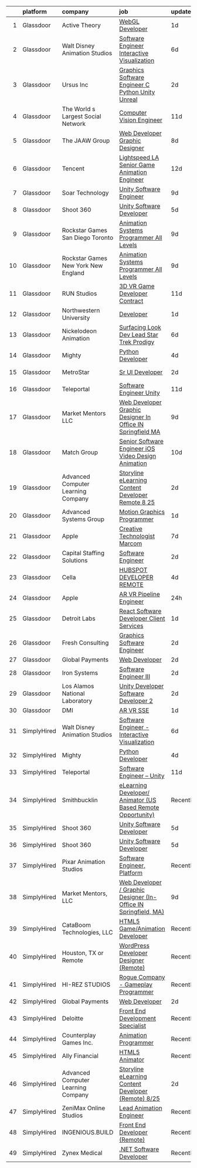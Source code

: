 

|    | platform    | company                               | job                                                                                                                                                                                                                                                                                                                                                                                                                                                                                                                                                                                                                                                                                                                                                                                                                                                                                                                                                                                                                                                                                                                                                                                                                                                                                                                                                                                                                           | update_time   | location               |
|---:|:------------|:--------------------------------------|:------------------------------------------------------------------------------------------------------------------------------------------------------------------------------------------------------------------------------------------------------------------------------------------------------------------------------------------------------------------------------------------------------------------------------------------------------------------------------------------------------------------------------------------------------------------------------------------------------------------------------------------------------------------------------------------------------------------------------------------------------------------------------------------------------------------------------------------------------------------------------------------------------------------------------------------------------------------------------------------------------------------------------------------------------------------------------------------------------------------------------------------------------------------------------------------------------------------------------------------------------------------------------------------------------------------------------------------------------------------------------------------------------------------------------|:--------------|:-----------------------|
|  1 | Glassdoor   | Active Theory                         | [WebGL Developer](https://www.glassdoor.com/partner/jobListing.htm?pos=120&ao=1136043&s=58&guid=00000182e337aa24a41c5b6276f1ef11&src=GD_JOB_AD&t=SR&vt=w&ea=1&cs=1_3b74ede7&cb=1661669452597&jobListingId=1008097750595&jrtk=3-0-1gbhjfaiag4eg801-1gbhjfaiqimbv800-d23fd628edf16cc9-)                                                                                                                                                                                                                                                                                                                                                                                                                                                                                                                                                                                                                                                                                                                                                                                                                                                                                                                                                                                                                                                                                                                                         | 1d            | Los Angeles, CA        |
|  2 | Glassdoor   | Walt Disney Animation Studios         | [Software Engineer   Interactive Visualization](https://www.glassdoor.com/partner/jobListing.htm?pos=104&ao=1110586&s=58&guid=00000182e337aa24a41c5b6276f1ef11&src=GD_JOB_AD&t=SR&vt=w&cs=1_224ba7f2&cb=1661669452596&jobListingId=1008084142378&cpc=1CBFC3E34E2A31FF&jrtk=3-0-1gbhjfaiag4eg801-1gbhjfaiqimbv800-7924f640731df901--6NYlbfkN0DAFTyt7pbDCC2JPO79CSdi1dIb81yjczP5qsKcZIxgiYm3-7g-689UM0rgypL64cqe_oj2KYsq9_pydfTa8Yt7RVwtWLbpmDBQU_l8tmpB5WmMU66NNvonKVJFK7oncfv9yUxXLP7ioOisKwIcGCXpyvzMfQ8mq737s0qmkDLeYWIYOut948VfstV-S3jiqAmtQi68Rtit9OpbsN9xYboXKg-mRwYb1l2Xb1zvfzmMjSCAGV3ZwOar7sGV99xlMoZQQMYTAq1ufYdIGKRfK0qGicdomLR4Yf-WVqzsqTt-cFPMY4zi0v4gR1ObLljD9A6tlvCsYTv0hLEF27YxXfYQE07YiZkx5CItzCDrhYtgcZ3MfJZ3VBfgx2IdpV6Uz17JRRxc8zQ_Jh5D3YLEd_HGR3hTsUa0Hebwvjxqx_56pilnG7nrUV42)                                                                                                                                                                                                                                                                                                                                                                                                                                                                                                                                                                                                                           | 6d            | Burbank, CA            |
|  3 | Glassdoor   | Ursus  Inc                            | [Graphics Software Engineer   C   Python Unity Unreal](https://www.glassdoor.com/partner/jobListing.htm?pos=105&ao=1110586&s=58&guid=00000182e337aa24a41c5b6276f1ef11&src=GD_JOB_AD&t=SR&vt=w&ea=1&cs=1_21b682be&cb=1661669452596&jobListingId=1008094033133&cpc=32EE424DE2B657EB&jrtk=3-0-1gbhjfaiag4eg801-1gbhjfaiqimbv800-a503bf67493adf7c--6NYlbfkN0CT8vBT9H5mqECx2dfLV_FONLPDKpIRssxVwtj05Tmm4rA5I0VNOPdM1oYsK66ov5ozRYF8l6lSbj2w8mnkxNtzPvq4xrxWyHAas6Dg1kdrUOgJv2YyZkHQbFM2OivhpugmqZ5om6MWAcpLRyZ6gIQlFMLi08SCGusRRvhDyvVeMX8DUUTJXmTx6nw7SsSZdq8Nt-8KK_5o4vH15EibFmTTp8ytDggw_ewlPkDrXh-xoNpk42rGPX8WrmLj9WET0I6dPhj6yNieG23cgjyuYrAZTWgA_m_BaYOpu9d7djE9YsxGZkkraPINNrJ6scFPNkbMRvgGsS-qsSSUFneYLkAQ5qWjDjR8zvg9r-eSTAiaxH5KmWtjRTFXrkE8Tn1BqkIRrEyaz29yWwzEmQPYB09daJUZZ61od8kUYjjiOiD1Ws78nArJeRWIWITuf2oHI5q0TH_sDWg5uzmCHNfg8BkolmWD5n9dqjdCKJqOh6CHMHXlYuNt1NOpCKk512IojZEh1QtXTfipaB76-2W1Coy_sLV6bdWTvK2mW2g10HePOC4GTvsLiLSpJV3nvgGtw1JE4KbjynvUlif9_m9FvpKO6Plu-8V4hxIwT6ReIIWzC3on2VgX7RGSTQdDATVU8H--V2-v8PiSazFIprZFI13GaIg9RU6qh7HCdbtf-P1tIh9_CDVWwCzDulJoRHdShibgGVY4LgKxSbsWvAJuXBE3JkdpE5Mgm3y_9uzwjUjgwCpkq50wZCJfIFmg-GjG2qUqu7CF5IndKnMV7gvUMnoXpIz4FI0VP_ngQAMK5kQyq-_99-UUsA54etYr2AfY2eTS71d-eo7SPNl4GaHPgklduQCDJTvcjT1b06Gf3fznsao_DxVRXbw0LMCddEj_z7_oz31TjU_Jx3_-n3tfCpTyYkq8CBJmYjRBeZgExnMtn3MS7XKNd0zZNBxBq7TzkTsaFxR5771rSxHEVQPu9EUjMc_Euds4rs90V7ErsFwHxljbTQJfbodo8F9fS54hjuk%3D) | 2d            | Redmond, WA            |
|  4 | Glassdoor   | The World s Largest Social Network    | [Computer Vision Engineer](https://www.glassdoor.com/partner/jobListing.htm?pos=106&ao=1110586&s=58&guid=00000182e337aa24a41c5b6276f1ef11&src=GD_JOB_AD&t=SR&vt=w&ea=1&cs=1_9173634a&cb=1661669452596&jobListingId=1008075260622&cpc=47CFDC01B3F81FAC&jrtk=3-0-1gbhjfaiag4eg801-1gbhjfaiqimbv800-35c8dcc64f80e154--6NYlbfkN0DSgjPPcnEdvoK3uuxfISLALE6pB1FR7YSHOr_tSg5_QGIhoz_2VqUepdcKLBLI_zT-ByUZ7jUfNzxKmhUpoUNX_46a0P5eSJtFIKqmBxE2EUZWXuXIw_QgpOkukgLUflKYrCxeIMOLksSSMqbnyASmenJYhoRn4pFp-hnkcwA5_yroqHfnV4cYyZYhIfVAnWYRO478kpwnIfcDvWPvJ6pzEGlPTVAlkZrDI22HMmZW-YRfpFRVK69LIYPAUVw8zWac02W2P9iUqk4bwE_4GxGif5txwNOTawsxI8bFH4mbubMwkXx1YCNbgxHC3XcTEcDx4lmGzsazUy7t51wTYZjhUb5KJyrcteRH_jT1NBSeYUY9E0YOMkWQAfu_QTI-Dax-SipgHhe8g5YoSp_Js9bRz1pPZpAoJa8Ed4OlfGXGDUnaeUolvII9mXWmppK7OWyMRUU4S0mr7kFbDHTktPq-0sfLq-HWjuNn2c2etGKOV82d2EJR480qcFxUe64lVIKesita8DcaHy82Bujmto8mG7qoNpfEX1fMGWTZG3gx5lcj_0pm_u3G-pUfL2rKs3T8SZcUXb9wzbvayOz2NxH1)                                                                                                                                                                                                                                                                                                                                                                                                                                                                           | 11d           | San Diego, CA          |
|  5 | Glassdoor   | The JAAW Group                        | [Web Developer Graphic Designer](https://www.glassdoor.com/partner/jobListing.htm?pos=115&ao=1136043&s=58&guid=00000182e337aa24a41c5b6276f1ef11&src=GD_JOB_AD&t=SR&vt=w&ea=1&cs=1_45acf340&cb=1661669452597&jobListingId=1008080633516&jrtk=3-0-1gbhjfaiag4eg801-1gbhjfaiqimbv800-5abbcc4b1884925f-)                                                                                                                                                                                                                                                                                                                                                                                                                                                                                                                                                                                                                                                                                                                                                                                                                                                                                                                                                                                                                                                                                                                          | 8d            | Cottonwood Heights, UT |
|  6 | Glassdoor   | Tencent                               | [Lightspeed LA   Senior Game Animation Engineer](https://www.glassdoor.com/partner/jobListing.htm?pos=123&ao=1136043&s=58&guid=00000182e337aa24a41c5b6276f1ef11&src=GD_JOB_AD&t=SR&vt=w&cs=1_c61b0eee&cb=1661669452598&jobListingId=1008072445587&jrtk=3-0-1gbhjfaiag4eg801-1gbhjfaiqimbv800-68f2402b1d8376c0-)                                                                                                                                                                                                                                                                                                                                                                                                                                                                                                                                                                                                                                                                                                                                                                                                                                                                                                                                                                                                                                                                                                               | 12d           | Irvine, CA             |
|  7 | Glassdoor   | Soar Technology                       | [Unity Software Engineer](https://www.glassdoor.com/partner/jobListing.htm?pos=127&ao=1136043&s=58&guid=00000182e337aa24a41c5b6276f1ef11&src=GD_JOB_AD&t=SR&vt=w&ea=1&cs=1_97743a24&cb=1661669452598&jobListingId=1008078422304&jrtk=3-0-1gbhjfaiag4eg801-1gbhjfaiqimbv800-f0cf33134b4aa830-)                                                                                                                                                                                                                                                                                                                                                                                                                                                                                                                                                                                                                                                                                                                                                                                                                                                                                                                                                                                                                                                                                                                                 | 9d            | Orlando, FL            |
|  8 | Glassdoor   | Shoot 360                             | [Unity Software Developer](https://www.glassdoor.com/partner/jobListing.htm?pos=102&ao=1110586&s=58&guid=00000182e337aa24a41c5b6276f1ef11&src=GD_JOB_AD&t=SR&vt=w&ea=1&cs=1_a1ed7e49&cb=1661669452596&jobListingId=1008087203584&cpc=C17E88BEEFAF6676&jrtk=3-0-1gbhjfaiag4eg801-1gbhjfaiqimbv800-8dd0b1a67149a496--6NYlbfkN0DfopDBJjdZYsHaazvtHih9EkP_5L3b-O-YxZrMZy_RRXHVtoPf0vktF4oNZRwX11ChLmqooPeQulvAiVAtFyylj8b6ARcbJZaTISipflqpxGg1LcAq6m-5fYSL7Av37XfUU7wFkkBkYfYpMuUS6z0JTvtOC9Tf4ivmaFVVmcVi0ucMfgOzBMfyvavdPYg_-et3qTe2osBCjEGNhdEuxCF3XuGsdmbpP6lN1vXiTUXDisfzUOaT4q58JasD2I24lljBSVfBNmwcwV2Q766pTAHFHPRKwFXd4uM-fUO-bg9fpiypTYHKTd4bINb9aQD2ofwzB258oRL9IdaSdFpU-kjo-1N91yPdGdNjdmKONLqyOKGyqv9bfQ-P4tjOqaubmnjfqT_mqqY8sA_8lplkn-StsdHtYE2zxXoEYyUMn_Oq_U0GOQiXzfevMDaG5A0DrN5PPpSAF1NdpyKI23MaM-ZrD3EnT_a4dKgRJeu3jxfZpuF0zNJ-cuuwCxCudcKrq7CtyQOZmVzJ5w%3D%3D)                                                                                                                                                                                                                                                                                                                                                                                                                                                                                                                                               | 5d            | Vancouver, WA          |
|  9 | Glassdoor   | Rockstar Games San Diego   Toronto    | [Animation Systems Programmer  All Levels ](https://www.glassdoor.com/partner/jobListing.htm?pos=124&ao=1136043&s=58&guid=00000182e337aa24a41c5b6276f1ef11&src=GD_JOB_AD&t=SR&vt=w&cs=1_05866f57&cb=1661669452598&jobListingId=1008080153314&jrtk=3-0-1gbhjfaiag4eg801-1gbhjfaiqimbv800-ae29f56d685559e8-)                                                                                                                                                                                                                                                                                                                                                                                                                                                                                                                                                                                                                                                                                                                                                                                                                                                                                                                                                                                                                                                                                                                    | 9d            | Carlsbad, CA           |
| 10 | Glassdoor   | Rockstar Games New York   New England | [Animation Systems Programmer  All Levels ](https://www.glassdoor.com/partner/jobListing.htm?pos=128&ao=1136043&s=58&guid=00000182e337aa24a41c5b6276f1ef11&src=GD_JOB_AD&t=SR&vt=w&cs=1_150e14fc&cb=1661669452598&jobListingId=1008079538373&jrtk=3-0-1gbhjfaiag4eg801-1gbhjfaiqimbv800-da818aa6d1714b90-)                                                                                                                                                                                                                                                                                                                                                                                                                                                                                                                                                                                                                                                                                                                                                                                                                                                                                                                                                                                                                                                                                                                    | 9d            | Manhattan              |
| 11 | Glassdoor   | RUN Studios                           | [3D VR Game Developer  Contract ](https://www.glassdoor.com/partner/jobListing.htm?pos=114&ao=1136043&s=58&guid=00000182e337aa24a41c5b6276f1ef11&src=GD_JOB_AD&t=SR&vt=w&cs=1_abedb6ac&cb=1661669452597&jobListingId=1008074804256&jrtk=3-0-1gbhjfaiag4eg801-1gbhjfaiqimbv800-3d3fd155054c5c9c-)                                                                                                                                                                                                                                                                                                                                                                                                                                                                                                                                                                                                                                                                                                                                                                                                                                                                                                                                                                                                                                                                                                                              | 11d           | Los Angeles, CA        |
| 12 | Glassdoor   | Northwestern University               | [Developer](https://www.glassdoor.com/partner/jobListing.htm?pos=117&ao=1136043&s=58&guid=00000182e337aa24a41c5b6276f1ef11&src=GD_JOB_AD&t=SR&vt=w&cs=1_b8aee629&cb=1661669452597&jobListingId=1008097228196&jrtk=3-0-1gbhjfaiag4eg801-1gbhjfaiqimbv800-13df63f3d4114959-)                                                                                                                                                                                                                                                                                                                                                                                                                                                                                                                                                                                                                                                                                                                                                                                                                                                                                                                                                                                                                                                                                                                                                    | 1d            | Evanston, IL           |
| 13 | Glassdoor   | Nickelodeon Animation                 | [Surfacing Look Dev Lead  Star Trek  Prodigy ](https://www.glassdoor.com/partner/jobListing.htm?pos=125&ao=1136043&s=58&guid=00000182e337aa24a41c5b6276f1ef11&src=GD_JOB_AD&t=SR&vt=w&cs=1_41ea5a28&cb=1661669452598&jobListingId=1008083669172&jrtk=3-0-1gbhjfaiag4eg801-1gbhjfaiqimbv800-c6a477cf8693ed77-)                                                                                                                                                                                                                                                                                                                                                                                                                                                                                                                                                                                                                                                                                                                                                                                                                                                                                                                                                                                                                                                                                                                 | 6d            | Burbank, CA            |
| 14 | Glassdoor   | Mighty                                | [Python Developer](https://www.glassdoor.com/partner/jobListing.htm?pos=108&ao=1136043&s=58&guid=00000182e337aa24a41c5b6276f1ef11&src=GD_JOB_AD&t=SR&vt=w&ea=1&cs=1_b1cb7c57&cb=1661669452596&jobListingId=1008088932767&jrtk=3-0-1gbhjfaiag4eg801-1gbhjfaiqimbv800-2137e7cb7a3f5085-)                                                                                                                                                                                                                                                                                                                                                                                                                                                                                                                                                                                                                                                                                                                                                                                                                                                                                                                                                                                                                                                                                                                                        | 4d            | Remote                 |
| 15 | Glassdoor   | MetroStar                             | [Sr  UI Developer](https://www.glassdoor.com/partner/jobListing.htm?pos=116&ao=1136043&s=58&guid=00000182e337aa24a41c5b6276f1ef11&src=GD_JOB_AD&t=SR&vt=w&ea=1&cs=1_e9deb29c&cb=1661669452597&jobListingId=1008094654398&jrtk=3-0-1gbhjfaiag4eg801-1gbhjfaiqimbv800-f88312acbcc86634-)                                                                                                                                                                                                                                                                                                                                                                                                                                                                                                                                                                                                                                                                                                                                                                                                                                                                                                                                                                                                                                                                                                                                        | 2d            | Suitland, MD           |
| 16 | Glassdoor   | Teleportal                            | [Software Engineer   Unity](https://www.glassdoor.com/partner/jobListing.htm?pos=103&ao=1110586&s=58&guid=00000182e337aa24a41c5b6276f1ef11&src=GD_JOB_AD&t=SR&vt=w&ea=1&cs=1_5849e55c&cb=1661669452596&jobListingId=1008075046577&cpc=9FFE37255B2C047E&jrtk=3-0-1gbhjfaiag4eg801-1gbhjfaiqimbv800-a2586b8f60e5c255--6NYlbfkN0AntC0C-TCVph3zu4OMPCfnQ-MMa4QglcNogR1ub3Tc_pVtaDijIQNGqjZUjoXo2yKwu64KD8-YtFIR2I8kkqCbL07rpeOqxyEMXIKB1ZwOfsl0Q6IfIhQNenE7zHvKHruNGpl76kDxluITjcBqrRgn64vIx2FQD8vXwu5Xm23Gx3RzCIfCAb9mVGdhDJfdG4El-4pfCB_I6EpMmGOz5zEufWKDANEn4uLuhpkj_7PlhUAw2cVumGwKEKrrjRYek61T_AAF_goQNOZ6IRP9VyTT_DQWpRupbnCcbrtSwqq4b9ue84yCBEjiNKQbgEnMYR47eNKEl-KBBPFDhjBbGJUwBEX4p_MNnUpbu-4yR7TkvBCxBiF1AQDWz1GJ57zzR40FllkO93YICzKQbXlXYZP4bz-PtPFpjdvXl-03gamY4OP8AUrhdiaIzSF5NA2Cjf5g4gnFZ72ej8ZGxM37LWSiDCDiYeY4Uvk07b2RIBlZZCGVNpACq0fsJeqX2XwpRvTkRtHBLd2WbQ%3D%3D)                                                                                                                                                                                                                                                                                                                                                                                                                                                                                                                                              | 11d           | Culver City, CA        |
| 17 | Glassdoor   | Market Mentors  LLC                   | [Web Developer   Graphic Designer  In Office IN Springfield  MA ](https://www.glassdoor.com/partner/jobListing.htm?pos=101&ao=1110586&s=58&guid=00000182e337aa24a41c5b6276f1ef11&src=GD_JOB_AD&t=SR&vt=w&ea=1&cs=1_a5b9dc18&cb=1661669452596&jobListingId=1008078799450&cpc=91A66587F56D6347&jrtk=3-0-1gbhjfaiag4eg801-1gbhjfaiqimbv800-d4ecf45bb5ddde8b--6NYlbfkN0DrgQq5ECBajiuqohNCSf6c7_2Cek-sBUhiO2bmmkiCIRqTyLZK6QXQ1uHwMmUKjUK87ZodXnzLkf5KCDfpFPcEmSRrKfee4TvOCzUsJ8ckRBxfhXQJvr6PIo_dx3c-Mk_13mSeFCYye08Ysi8NpIPKzGkraKw-aSeaGJZFnwKPqxQBbBm4aMTNLPLIVc_-X049LmYwhUJ_rr_r8js0f1NkG2NyQL8kpmagNIW2GSpGliuitVuvijQQiJjnMB1tKpTOcNEA-NtKIdYL1oEjANjuNibQ-QOvdqMA9UyPM4YqLXgQUWsVa2chF7PrApicWd5JA5ZidXz4WbTcwJ3LzOTbNyzoCI_WGuz4_rQ8ZRdlSIMpZEsSvExIMNQUGO-spWu1bOD2mVvbpAKv8owh5B_eGiS3NAi8ZSkil5CQ13xVqkWUsqb2PYHkU3bnOZhhGh4ncPyrQ2nIP-poSb_OUQCWjwV-PT_LZ3yhjQfllMNx85HqVrrNvs3dPEmddnmpNGs2SHZisil7_B_jqX4fekF6C9gv-S7gNgfW1pAyNK8lrX59bgaYo7QS)                                                                                                                                                                                                                                                                                                                                                                                                                                                                    | 9d            | Hartford, CT           |
| 18 | Glassdoor   | Match Group                           | [Senior Software Engineer  iOS  Video  Design  Animation ](https://www.glassdoor.com/partner/jobListing.htm?pos=122&ao=1136043&s=58&guid=00000182e337aa24a41c5b6276f1ef11&src=GD_JOB_AD&t=SR&vt=w&ea=1&cs=1_770339af&cb=1661669452598&jobListingId=1008077768991&jrtk=3-0-1gbhjfaiag4eg801-1gbhjfaiqimbv800-9e718f393445d26e-)                                                                                                                                                                                                                                                                                                                                                                                                                                                                                                                                                                                                                                                                                                                                                                                                                                                                                                                                                                                                                                                                                                | 10d           | Dallas, TX             |
| 19 | Glassdoor   | Advanced Computer Learning Company    | [Storyline eLearning Content Developer  Remote  8 25](https://www.glassdoor.com/partner/jobListing.htm?pos=110&ao=1136043&s=58&guid=00000182e337aa24a41c5b6276f1ef11&src=GD_JOB_AD&t=SR&vt=w&ea=1&cs=1_c6676135&cb=1661669452596&jobListingId=1008094030293&jrtk=3-0-1gbhjfaiag4eg801-1gbhjfaiqimbv800-0e24e286665ac94e-)                                                                                                                                                                                                                                                                                                                                                                                                                                                                                                                                                                                                                                                                                                                                                                                                                                                                                                                                                                                                                                                                                                     | 2d            | Remote                 |
| 20 | Glassdoor   | Advanced Systems Group                | [Motion Graphics Programmer](https://www.glassdoor.com/partner/jobListing.htm?pos=113&ao=1136043&s=58&guid=00000182e337aa24a41c5b6276f1ef11&src=GD_JOB_AD&t=SR&vt=w&ea=1&cs=1_664f0be5&cb=1661669452597&jobListingId=1008097659251&jrtk=3-0-1gbhjfaiag4eg801-1gbhjfaiqimbv800-a47c50309c874ad2-)                                                                                                                                                                                                                                                                                                                                                                                                                                                                                                                                                                                                                                                                                                                                                                                                                                                                                                                                                                                                                                                                                                                              | 1d            | Remote                 |
| 21 | Glassdoor   | Apple                                 | [Creative Technologist  Marcom](https://www.glassdoor.com/partner/jobListing.htm?pos=119&ao=1136043&s=58&guid=00000182e337aa24a41c5b6276f1ef11&src=GD_JOB_AD&t=SR&vt=w&cs=1_e042b3e4&cb=1661669452597&jobListingId=1008083007694&jrtk=3-0-1gbhjfaiag4eg801-1gbhjfaiqimbv800-dbc3a7b0a0f122f1-)                                                                                                                                                                                                                                                                                                                                                                                                                                                                                                                                                                                                                                                                                                                                                                                                                                                                                                                                                                                                                                                                                                                                | 7d            | Cupertino, CA          |
| 22 | Glassdoor   | Capital Staffing Solutions            | [Software Engineer](https://www.glassdoor.com/partner/jobListing.htm?pos=107&ao=1110586&s=58&guid=00000182e337aa24a41c5b6276f1ef11&src=GD_JOB_AD&t=SR&vt=w&ea=1&cs=1_57f0cc82&cb=1661669452597&jobListingId=1008094354241&cpc=3BA4CE39D5B5DEF5&jrtk=3-0-1gbhjfaiag4eg801-1gbhjfaiqimbv800-b1a06f68a9aeadaa--6NYlbfkN0AHXq2vAVwR3IH7wgnTMdWCa3HguypIXx0DFudX-u0zu6XSU0N9gDGCMsnO9yvyAfPWWJG60p2HOb-gEsEV1cskupzygqXwfDluckMLpyfvTXr32lO_vaN9nF23R9H51qbYbXbjgQ2Vbj5qxMfvfc_uDit-Ab0kd5-Z1HvWg2bd72DFEdoxm-rPzB7bCCwkJtKk35h6oh9UJjhxjqBOIoPZpE8mysG4fD6yqlyMDyxEBpLG7CQ4fpSVxNUlM8p0x163uxCBUIRZt4JgDVk71Fs3BdBudiIHbosLBp92l_17QWa72QOhXNWJVmSVwB1NGu-gUku8LcluF9ly-Ox63fDJ9AcexBP-JLcVNgR2P4Me3SqpxiRMR8SRcHGN4drqNx67ewYdKWAgrW1RnCOpuUqCaezW4ai_lAx7AAkl4OEMDsxnAg00xkJ-OKnO6b9bxTcvo1LXue_r5FDjHI_PTg8fkksPJz-eCKITdBS0dsEJBBxjqhQ8yDdDUJhvd_ghQIvHNeQDjvTw9Q%3D%3D)                                                                                                                                                                                                                                                                                                                                                                                                                                                                                                                                                      | 2d            | Redmond, WA            |
| 23 | Glassdoor   | Cella                                 | [HUBSPOT DEVELOPER  REMOTE ](https://www.glassdoor.com/partner/jobListing.htm?pos=109&ao=1136043&s=58&guid=00000182e337aa24a41c5b6276f1ef11&src=GD_JOB_AD&t=SR&vt=w&cs=1_744c6add&cb=1661669452596&jobListingId=1008089083132&jrtk=3-0-1gbhjfaiag4eg801-1gbhjfaiqimbv800-73c6d256be3d48f8-)                                                                                                                                                                                                                                                                                                                                                                                                                                                                                                                                                                                                                                                                                                                                                                                                                                                                                                                                                                                                                                                                                                                                   | 4d            | Milton, GA             |
| 24 | Glassdoor   | Apple                                 | [AR VR Pipeline Engineer](https://www.glassdoor.com/partner/jobListing.htm?pos=112&ao=1136043&s=58&guid=00000182e337aa24a41c5b6276f1ef11&src=GD_JOB_AD&t=SR&vt=w&cs=1_8a1c903b&cb=1661669452597&jobListingId=1008098723061&jrtk=3-0-1gbhjfaiag4eg801-1gbhjfaiqimbv800-16a86cbf7feceede-)                                                                                                                                                                                                                                                                                                                                                                                                                                                                                                                                                                                                                                                                                                                                                                                                                                                                                                                                                                                                                                                                                                                                      | 24h           | Seattle, WA            |
| 25 | Glassdoor   | Detroit Labs                          | [React Software Developer   Client Services](https://www.glassdoor.com/partner/jobListing.htm?pos=129&ao=1136043&s=58&guid=00000182e337aa24a41c5b6276f1ef11&src=GD_JOB_AD&t=SR&vt=w&cs=1_8a31d78f&cb=1661669452599&jobListingId=1008097750211&jrtk=3-0-1gbhjfaiag4eg801-1gbhjfaiqimbv800-4fb605cf590e1222-)                                                                                                                                                                                                                                                                                                                                                                                                                                                                                                                                                                                                                                                                                                                                                                                                                                                                                                                                                                                                                                                                                                                   | 1d            | Remote                 |
| 26 | Glassdoor   | Fresh Consulting                      | [Graphics Software Engineer](https://www.glassdoor.com/partner/jobListing.htm?pos=130&ao=1136043&s=58&guid=00000182e337aa24a41c5b6276f1ef11&src=GD_JOB_AD&t=SR&vt=w&ea=1&cs=1_2974dac3&cb=1661669452599&jobListingId=1008094752362&jrtk=3-0-1gbhjfaiag4eg801-1gbhjfaiqimbv800-bf225870a5d56ecd-)                                                                                                                                                                                                                                                                                                                                                                                                                                                                                                                                                                                                                                                                                                                                                                                                                                                                                                                                                                                                                                                                                                                              | 2d            | Redmond, WA            |
| 27 | Glassdoor   | Global Payments                       | [Web Developer](https://www.glassdoor.com/partner/jobListing.htm?pos=111&ao=1136043&s=58&guid=00000182e337aa24a41c5b6276f1ef11&src=GD_JOB_AD&t=SR&vt=w&cs=1_318ff0fb&cb=1661669452597&jobListingId=1008094732805&jrtk=3-0-1gbhjfaiag4eg801-1gbhjfaiqimbv800-00706440be9ea585-)                                                                                                                                                                                                                                                                                                                                                                                                                                                                                                                                                                                                                                                                                                                                                                                                                                                                                                                                                                                                                                                                                                                                                | 2d            | Oklahoma               |
| 28 | Glassdoor   | Iron Systems                          | [Software Engineer III](https://www.glassdoor.com/partner/jobListing.htm?pos=126&ao=1136043&s=58&guid=00000182e337aa24a41c5b6276f1ef11&src=GD_JOB_AD&t=SR&vt=w&cs=1_276be129&cb=1661669452598&jobListingId=1008093914864&jrtk=3-0-1gbhjfaiag4eg801-1gbhjfaiqimbv800-5b5546d160b8b14b-)                                                                                                                                                                                                                                                                                                                                                                                                                                                                                                                                                                                                                                                                                                                                                                                                                                                                                                                                                                                                                                                                                                                                        | 2d            | Redmond, WA            |
| 29 | Glassdoor   | Los Alamos National Laboratory        | [Unity Developer   Software Developer 2](https://www.glassdoor.com/partner/jobListing.htm?pos=118&ao=1136043&s=58&guid=00000182e337aa24a41c5b6276f1ef11&src=GD_JOB_AD&t=SR&vt=w&cs=1_845185f3&cb=1661669452597&jobListingId=1008095038737&jrtk=3-0-1gbhjfaiag4eg801-1gbhjfaiqimbv800-4f7ab09a2d17ff39-)                                                                                                                                                                                                                                                                                                                                                                                                                                                                                                                                                                                                                                                                                                                                                                                                                                                                                                                                                                                                                                                                                                                       | 2d            | Los Alamos, NM         |
| 30 | Glassdoor   | DMI                                   | [AR VR SSE](https://www.glassdoor.com/partner/jobListing.htm?pos=121&ao=1136043&s=58&guid=00000182e337aa24a41c5b6276f1ef11&src=GD_JOB_AD&t=SR&vt=w&cs=1_213204f4&cb=1661669452598&jobListingId=1008097121055&jrtk=3-0-1gbhjfaiag4eg801-1gbhjfaiqimbv800-a1e194da357cb20f-)                                                                                                                                                                                                                                                                                                                                                                                                                                                                                                                                                                                                                                                                                                                                                                                                                                                                                                                                                                                                                                                                                                                                                    | 1d            | Remote                 |
| 31 | SimplyHired | Walt Disney Animation Studios         | [Software Engineer - Interactive Visualization](https://www.simplyhired.com/job/SmS77Hu9evr3tKlm-t-dgzyef60DS4KBBpceSunYlv4GW7PNl5XuHw?q=animation+developer)                                                                                                                                                                                                                                                                                                                                                                                                                                                                                                                                                                                                                                                                                                                                                                                                                                                                                                                                                                                                                                                                                                                                                                                                                                                                 | 6d            | Burbank, CA            |
| 32 | SimplyHired | Mighty                                | [Python Developer](https://www.simplyhired.com/job/mSidqalQa9rFv-8uMc6mXYDSd2xaTVkb4xZSgl6OipQNezi9Fe79tw?q=animation+developer)                                                                                                                                                                                                                                                                                                                                                                                                                                                                                                                                                                                                                                                                                                                                                                                                                                                                                                                                                                                                                                                                                                                                                                                                                                                                                              | 4d            | Remote                 |
| 33 | SimplyHired | Teleportal                            | [Software Engineer – Unity](https://www.simplyhired.com/job/U01SrNCdaTYrZ4QRxBfL5yHDd4v1jD1-oTLFHKeuSIyfvwU1yzfxvQ?q=animation+developer)                                                                                                                                                                                                                                                                                                                                                                                                                                                                                                                                                                                                                                                                                                                                                                                                                                                                                                                                                                                                                                                                                                                                                                                                                                                                                     | 11d           | Culver City, CA        |
| 34 | SimplyHired | Smithbucklin                          | [eLearning Developer/ Animator (US Based Remote Opportunity)](https://www.simplyhired.com/job/o0wXkuWE5GmspCcePui9IkAEPg1-7AWcdL2hMWar8TyjH9xKOYroQQ?q=animation+developer)                                                                                                                                                                                                                                                                                                                                                                                                                                                                                                                                                                                                                                                                                                                                                                                                                                                                                                                                                                                                                                                                                                                                                                                                                                                   | Recently      | Old Lyme, CT           |
| 35 | SimplyHired | Shoot 360                             | [Unity Software Developer](https://www.simplyhired.com/job/B1_K9MT39xHMJXZWgdROLqlx1P2OEX0ZITZVFjJYvyZE-LK_UZSO1w?q=animation+developer)                                                                                                                                                                                                                                                                                                                                                                                                                                                                                                                                                                                                                                                                                                                                                                                                                                                                                                                                                                                                                                                                                                                                                                                                                                                                                      | 5d            | Vancouver, WA          |
| 36 | SimplyHired | Shoot 360                             | [Unity Software Developer](https://www.simplyhired.com/job/B1_K9MT39xHMJXZWgdROLqlx1P2OEX0ZITZVFjJYvyZE-LK_UZSO1w?q=animation+developer)                                                                                                                                                                                                                                                                                                                                                                                                                                                                                                                                                                                                                                                                                                                                                                                                                                                                                                                                                                                                                                                                                                                                                                                                                                                                                      | 5d            | Vancouver, WA          |
| 37 | SimplyHired | Pixar Animation Studios               | [Software Engineer, Platform](https://www.simplyhired.com/job/skxTPaLu9_6CYJMNEj-6V8IgLdR5ruEc6_CYauwEv8qUKF-bZj8kng?q=animation+developer)                                                                                                                                                                                                                                                                                                                                                                                                                                                                                                                                                                                                                                                                                                                                                                                                                                                                                                                                                                                                                                                                                                                                                                                                                                                                                   | Recently      | Emeryville, CA         |
| 38 | SimplyHired | Market Mentors, LLC                   | [Web Developer / Graphic Designer (In-Office IN Springfield, MA)](https://www.simplyhired.com/job/O2JM3P62yfgrJ7vbOJJ1DIO2ROdM60FcioKWWNCu4XXvn1FU8pnANw?q=animation+developer)                                                                                                                                                                                                                                                                                                                                                                                                                                                                                                                                                                                                                                                                                                                                                                                                                                                                                                                                                                                                                                                                                                                                                                                                                                               | 9d            | Hartford, CT           |
| 39 | SimplyHired | CataBoom Technologies, LLC            | [HTML5 Game/Animation Developer](https://www.simplyhired.com/job/rcD9kqRruTFu3sLPN7RcYmKqhwYda35Xkfl4DXnDIh1VgwPtoMUoDw?q=animation+developer)                                                                                                                                                                                                                                                                                                                                                                                                                                                                                                                                                                                                                                                                                                                                                                                                                                                                                                                                                                                                                                                                                                                                                                                                                                                                                | Recently      | Richardson, TX         |
| 40 | SimplyHired | Houston, TX or Remote                 | [WordPress Developer Designer (Remote)](https://www.simplyhired.com/job/h5NIRqnG6nzwtBLlFlrT64773r4CAOGZWfW6vATD8Z8CzAc7NchDIg?q=animation+developer)                                                                                                                                                                                                                                                                                                                                                                                                                                                                                                                                                                                                                                                                                                                                                                                                                                                                                                                                                                                                                                                                                                                                                                                                                                                                         | Recently      | The Woodlands, TX      |
| 41 | SimplyHired | HI-REZ STUDIOS                        | [Rogue Company - Gameplay Programmer](https://www.simplyhired.com/job/LsNry-p6gnu1TIEZmUo6I8aV0PTXE3Z5_Z4722fobj5x-RZGMaivJA?q=animation+developer)                                                                                                                                                                                                                                                                                                                                                                                                                                                                                                                                                                                                                                                                                                                                                                                                                                                                                                                                                                                                                                                                                                                                                                                                                                                                           | Recently      | Remote                 |
| 42 | SimplyHired | Global Payments                       | [Web Developer](https://www.simplyhired.com/job/KLfEtbUcunlIekF7ewl3my8StEEMw68m1B8P4HmQU15e76UUEHLIsg?q=animation+developer)                                                                                                                                                                                                                                                                                                                                                                                                                                                                                                                                                                                                                                                                                                                                                                                                                                                                                                                                                                                                                                                                                                                                                                                                                                                                                                 | 2d            | Oklahoma               |
| 43 | SimplyHired | Deloitte                              | [Front End Development Specialist](https://www.simplyhired.com/job/FdELf3SO642Boig6p-Y0WH7HDj5uGQwiLdAm8wKlegLBEb_wNryG3w?q=animation+developer)                                                                                                                                                                                                                                                                                                                                                                                                                                                                                                                                                                                                                                                                                                                                                                                                                                                                                                                                                                                                                                                                                                                                                                                                                                                                              | Recently      | Costa Mesa, CA         |
| 44 | SimplyHired | Counterplay Games Inc.                | [Animation Programmer](https://www.simplyhired.com/job/ja01lGWLinKLuR563KA6A4U8WQhuf1FHnXZkvmF_Ju9Z07Y3VkVtsQ?q=animation+developer)                                                                                                                                                                                                                                                                                                                                                                                                                                                                                                                                                                                                                                                                                                                                                                                                                                                                                                                                                                                                                                                                                                                                                                                                                                                                                          | Recently      | Remote                 |
| 45 | SimplyHired | Ally Financial                        | [HTML5 Animator](https://www.simplyhired.com/job/nALAXYnSAULwPR4KKgCZeqMUxMlWYaSjM_gmb7Oh6XqDXaVFXYnmZg?q=animation+developer)                                                                                                                                                                                                                                                                                                                                                                                                                                                                                                                                                                                                                                                                                                                                                                                                                                                                                                                                                                                                                                                                                                                                                                                                                                                                                                | Recently      | Charlotte, NC          |
| 46 | SimplyHired | Advanced Computer Learning Company    | [Storyline eLearning Content Developer (Remote) 8/25](https://www.simplyhired.com/job/TvrU_d-8raeMvXyZ9Rn-dGklGDK0qE9E5wvi8HUxGpG2LFNGytk0bg?q=animation+developer)                                                                                                                                                                                                                                                                                                                                                                                                                                                                                                                                                                                                                                                                                                                                                                                                                                                                                                                                                                                                                                                                                                                                                                                                                                                           | 2d            | Remote                 |
| 47 | SimplyHired | ZeniMax Online Studios                | [Lead Animation Engineer](https://www.simplyhired.com/job/wB99k8t-eMRgUo6hOawULRUW49LNntG7R_H8UzX1DerJ02eJnh5vkw?q=animation+developer)                                                                                                                                                                                                                                                                                                                                                                                                                                                                                                                                                                                                                                                                                                                                                                                                                                                                                                                                                                                                                                                                                                                                                                                                                                                                                       | Recently      | Hunt Valley, MD        |
| 48 | SimplyHired | INGENIOUS.BUILD                       | [Front End Developer (Remote)](https://www.simplyhired.com/job/6j79CYZDql2eX7fABHmfSi8Pap2YCIU-BNMpRKJwhHcBQJ67M7QELQ?q=animation+developer)                                                                                                                                                                                                                                                                                                                                                                                                                                                                                                                                                                                                                                                                                                                                                                                                                                                                                                                                                                                                                                                                                                                                                                                                                                                                                  | Recently      | Nashville, TN          |
| 49 | SimplyHired | Zynex Medical                         | [.NET Software Developer](https://www.simplyhired.com/job/CkZS4u7p1I92Dp42AUwS_a_ddjsrJw7_CNhZYtWMjYq5qdAiX22kGQ?q=animation+developer)                                                                                                                                                                                                                                                                                                                                                                                                                                                                                                                                                                                                                                                                                                                                                                                                                                                                                                                                                                                                                                                                                                                                                                                                                                                                                       | Recently      | Englewood, CO          |